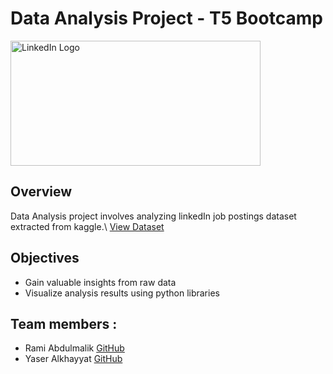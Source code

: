 # Data Analysis Project - T5 Bootcamp
<img src='https://download.logo.wine/logo/LinkedIn/LinkedIn-Logo.wine.png' alt='LinkedIn Logo' width=400 height=200>

## Overview
Data Analysis project involves analyzing linkedIn job postings dataset extracted from kaggle.\ [View Dataset](https://www.kaggle.com/datasets/asaniczka/1-3m-linkedin-jobs-and-skills-2024?select=linkedin_job_postings.csv)

## Objectives
- Gain valuable insights from raw data
- Visualize analysis results using python libraries

## Team members :
- Rami Abdulmalik [GitHub]()
- Yaser Alkhayyat [GitHub]([https://](https://github.com/YaserKhy))
